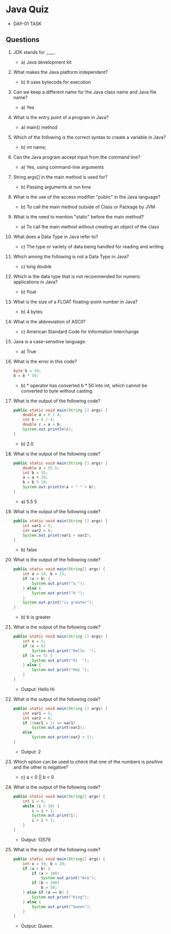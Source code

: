 # Java Quiz
- DAY-01 TASK

## Questions

1. JDK stands for ____.
   - a) Java development kit

2. What makes the Java platform independent?
   - b) It uses bytecode for execution

3. Can we keep a different name for the Java class name and Java file name?
   - a) Yes

4. What is the entry point of a program in Java?
   - a) main() method

5. Which of the following is the correct syntax to create a variable in Java?
   - b) int name;

6. Can the Java program accept input from the command line?
   - a) Yes, using command-line arguments

7. String args[] in the main method is used for?
   - b) Passing arguments at run time

8. What is the use of the access modifier "public" in the Java language?
   - b) To call the main method outside of Class or Package by JVM

9. What is the need to mention "static" before the main method?
   - a) To call the main method without creating an object of the class

10. What does a Data Type in Java refer to?
    - c) The type or variety of data being handled for reading and writing

11. Which among the following is not a Data Type in Java?
    - c) long double

12. Which is the data type that is not recommended for numeric applications in Java?
    - b) float

13. What is the size of a FLOAT floating-point number in Java?
    - b) 4 bytes

14. What is the abbreviation of ASCII?
    - c) American Standard Code for Information Interchange

15. Java is a case-sensitive language.
    - a) True

16. What is the error in this code?

    ```java
    byte b = 50;
    b = b * 50;
    ```

    - b) * operator has converted b * 50 into int, which cannot be converted to byte without casting.

17. What is the output of the following code?

    ```java
    public static void main(String [] args) {
        double a = 6 / 4;
        int b = 6 / 4;
        double c = a + b;
        System.out.println(c);
    }
    ```

    - b) 2.0

18. What is the output of the following code?

    ```java
    public static void main(String [] args) {
        double a = 55.5;
        int b = 55;
        a = a % 10;
        b = b % 10;
        System.out.println(a + " " + b);
    }
    ```

    - a) 5.5 5

19. What is the output of the following code?

    ```java
    public static void main(String [] args) {
        int var1 = 5;
        int var2 = 6;
        System.out.print(var1 > var2);
    }
    ```

    - b) false

20. What is the output of the following code?

    ```java
    public static void main(String[] args) {
        int a = 10, b = 15;
        if (a > b) {
            System.out.print("a ");
        } else {
            System.out.print("b ");
        }
        System.out.print("is greater");
    }
    ```

    - b) b is greater

21. What is the output of the following code?

    ```java
    public static void main(String [] args) {
        int x = 5;
        if (x < 6)
            System.out.print("Hello  ");
        if (x == 5) {
            System.out.print("Hi  ");
        } else {
            System.out.print("Hey ");
        }
    }
    ```

    - Output: Hello  Hi

22. What is the output of the following code?

    ```java
    public static void main(String [] args) {
        int var1 = 5;
        int var2 = 6;
        if ((var2 = 1) == var1)
            System.out.print(var2);
        else
            System.out.print(var2 + 1);
    }
    ```

    - Output: 2

23. Which option can be used to check that one of the numbers is positive and the other is negative?

    - c) a < 0 || b < 0

24. What is the output of the following code?

    ```java
    public static void main(String[] args) {
        int i = 0;
        while (i < 10) {
            i = i + 1;
            System.out.print(i);
            i = i + 1;
        }
    }
    ```

    - Output: 13579

25. What is the output of the following code?

    ```java
    public static void main(String[] args) {
        int a = 50, b = 20;
        if (a > b) {
            if (a > 100)
                System.out.print("Ace");
            if (b < 100)
                b = 50;
        } else if (a == b) {
            System.out.print("King");
        } else {
            System.out.print("Queen");
        }
    }
    ```

    - Output: Queen.
